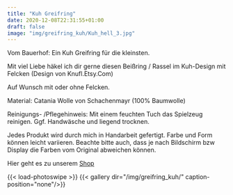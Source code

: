 ```yaml
---
title: "Kuh Greifring"
date: 2020-12-08T22:31:55+01:00
draft: false
image: "img/greifring_kuh/Kuh_hell_3.jpg"
---
```


Vom Bauerhof: Ein Kuh Greifring für die kleinsten.
<!--more-->

Mit viel Liebe häkel ich dir gerne diesen Beißring / Rassel im Kuh-Design mit Felcken (Design von Knufl.Etsy.Com)

Auf Wunsch mit oder ohne Felcken.

Material: Catania  Wolle von Schachenmayr (100% Baumwolle)

Reinigungs- /Pflegehinweis:
Mit einem feuchten Tuch das Spielzeug reinigen.
Ggf. Handwäsche und liegend trocknen.

Jedes Produkt wird durch mich in Handarbeit gefertigt. Farbe und Form können leicht variieren.
Beachte bitte auch, dass je nach Bildschirm bzw Display die Farben vom Original abweichen können.

Hier geht es zu unserem [Shop](https://www.etsy.com/de/shop/BobiKon)

{{< load-photoswipe >}}
{{< gallery dir="/img/greifring_kuh/" caption-position="none"/>}}
